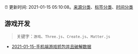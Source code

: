 :alarm_clock: 更新时间: 2021-01-15 05:10:08。[来源分类](../README.md)、[标签分类](../TAGS.md)、[时间分类](../TIMELINE.md)

## 游戏开发


> 关键字：`游戏`、`Three.js`、`Create.js`、`Matter.js`



- [2021-01-15-手机端游戏抓包并且破解数据](https://www.v2ex.com/t/745179) 